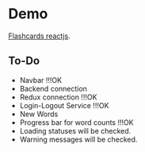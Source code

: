 # Demo

[Flashcards reactjs](https://master.d3q4ve9svtiujh.amplifyapp.com/).

## To-Do

 - Navbar !!!OK
 - Backend connection
 - Redux connection !!!OK
 - Login-Logout Service !!!OK
 - New Words
 - Progress bar for word counts !!!OK   
 - Loading statuses will be checked.
 - Warning messages will be checked.


